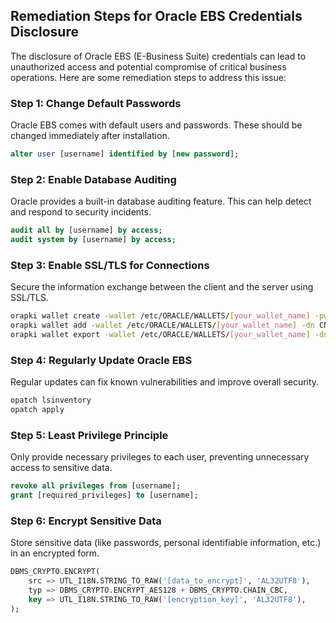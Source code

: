 

## Remediation Steps for Oracle EBS Credentials Disclosure

The disclosure of Oracle EBS (E-Business Suite) credentials can lead to unauthorized access and potential compromise of critical business operations. Here are some remediation steps to address this issue:

### Step 1: Change Default Passwords
Oracle EBS comes with default users and passwords. These should be changed immediately after installation.

```sql
alter user [username] identified by [new password];
```

### Step 2: Enable Database Auditing
Oracle provides a built-in database auditing feature. This can help detect and respond to security incidents.

```sql
audit all by [username] by access;
audit system by [username] by access;
```

### Step 3: Enable SSL/TLS for Connections
Secure the information exchange between the client and the server using SSL/TLS.

```bash
orapki wallet create -wallet /etc/ORACLE/WALLETS/[your_wallet_name] -pwd [your_wallet_password] -auto_login_local
orapki wallet add -wallet /etc/ORACLE/WALLETS/[your_wallet_name] -dn CN=[your_server_name] -keysize 2048 -pwd [your_wallet_password]
orapki wallet export -wallet /etc/ORACLE/WALLETS/[your_wallet_name] -dn CN=[your_server_name] -cert /etc/ORACLE/WALLETS/[your_wallet_name]/[server_cert_name] -pwd [your_wallet_password]
```

### Step 4: Regularly Update Oracle EBS
Regular updates can fix known vulnerabilities and improve overall security.

```bash
opatch lsinventory
opatch apply
```

### Step 5: Least Privilege Principle
Only provide necessary privileges to each user, preventing unnecessary access to sensitive data.

```sql
revoke all privileges from [username];
grant [required_privileges] to [username];
```

### Step 6: Encrypt Sensitive Data
Store sensitive data (like passwords, personal identifiable information, etc.) in an encrypted form.

```sql
DBMS_CRYPTO.ENCRYPT(
    src => UTL_I18N.STRING_TO_RAW('[data_to_encrypt]', 'AL32UTF8'),
    typ => DBMS_CRYPTO.ENCRYPT_AES128 + DBMS_CRYPTO.CHAIN_CBC,
    key => UTL_I18N.STRING_TO_RAW('[encryption_key]', 'AL32UTF8'),
);
```